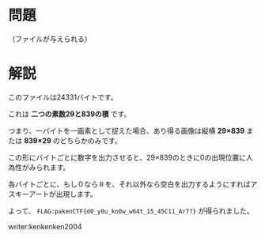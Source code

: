 # 問題

（ファイルが与えられる）

# 解説

このファイルは24331バイトです。

これは **二つの素数29と839の積** です。

つまり、一バイトを一画素として捉えた場合、あり得る画像は縦横 **29×839** または **839×29** のどちらかのみです。

この形にバイトごとに数字を出力させると、29×839のときに0の出現位置に人為性がみられます。

各バイトごとに、もし０なら＃を、それ以外なら空白を出力するようにすればアスキーアートが出現します。

よって、 ```FLAG:pakenCTF{d0_y0u_kn0w_w64t_15_45C11_Ar7?}``` が得られました。

writer:kenkenken2004
